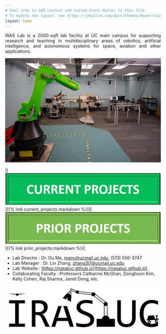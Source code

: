 ```yaml
---
# Feel free to add content and custom Front Matter to this file.
# To modify the layout, see https://jekyllrb.com/docs/themes/#overriding-theme-defaults
layout: home
---
```

<p align="justify">
IRAS Lab is a 2000-sqft lab facility at UC main campus for supporting research and teaching in multidisciplinary areas of robotics, artificial intelligence, and autonomous systems for space, aviation and other applications. 
</p>

![IRAS Lab](/images/IRAS_LAB.jpg "IRAS LAB")

|[![Current Projects](/images/current_projects.jpg "current projects")]({% link current_projects.markdown %})|[![Prior Projects](/images/prior_projects.jpg "prior projects")]({% link prior_projects.markdown %})|

- Lab Director : Dr. Ou Ma, [maou@ucmail.uc.edu](mailto:maou@ucmail.uc.edu), (513) 556-3747
- Lab Manager : Dr. Lin Zhang, [zhang3l7@ucmail.uc.edu](mailto:zhang3l7@ucmail.uc.edu)
- Lab Website : [https://irasatuc.github.io](https://irasatuc.github.io)
- Collaborating Faculty : Professors Catharine McGhan, Donghoon Kim, Kelly Cohen, Raj Sharma, Janet Dong, etc.

![IRAS Lab Logo](/images/IRAS_LOGO.jpg "IRAS LAB LOGO")